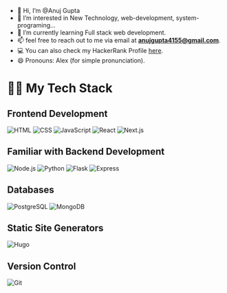 - 👋 Hi, I’m @Anuj Gupta
- 👀 I’m interested in New Technology, web-development, system-programing...
- 🌱 I’m currently learning Full stack web development.
- 📫 feel free to reach out to me via email at **anujgupta4155@gmail.com**.
- &#128187; You can also check my HackerRank Profile [here](https://www.hackerrank.com/profile/anujgupta4155).  
- 😄 Pronouns: Alex (for simple pronunciation).


# 👨‍💻 My Tech Stack

## Frontend Development
![HTML](https://img.shields.io/badge/-HTML-E34F26?style=flat&logo=html5&logoColor=white)
![CSS](https://img.shields.io/badge/-CSS-1572B6?style=flat&logo=css3&logoColor=white)
![JavaScript](https://img.shields.io/badge/-JavaScript-F7DF1E?style=flat&logo=javascript&logoColor=black)
![React](https://img.shields.io/badge/-React-61DAFB?style=flat&logo=react&logoColor=black)
![Next.js](https://img.shields.io/badge/-Next.js-000000?style=flat&logo=nextdotjs&logoColor=white)

## Familiar with Backend Development
![Node.js](https://img.shields.io/badge/-Node.js-339933?style=flat&logo=nodedotjs&logoColor=white)
![Python](https://img.shields.io/badge/-Python-3776AB?style=flat&logo=python&logoColor=white)
![Flask](https://img.shields.io/badge/-Flask-000000?style=flat&logo=flask&logoColor=white)
![Express](https://img.shields.io/badge/-Express.js-000000?style=flat&logo=express&logoColor=white)


## Databases
![PostgreSQL](https://img.shields.io/badge/-PostgreSQL-336791?style=flat&logo=postgresql&logoColor=white)
![MongoDB](https://img.shields.io/badge/-MongoDB-47A248?style=flat&logo=mongodb&logoColor=white)

## Static Site Generators
![Hugo](https://img.shields.io/badge/-Hugo-FF4088?style=flat&logo=hugo&logoColor=white)

## Version Control
![Git](https://img.shields.io/badge/-Git-F05032?style=flat&logo=git&logoColor=white)





<!---
MRterrorOP/MRterrorOP is a ✨ special ✨ repository because its `README.md` (this file) appears on your GitHub profile.
You can click the Preview link to take a look at your changes.
--->
